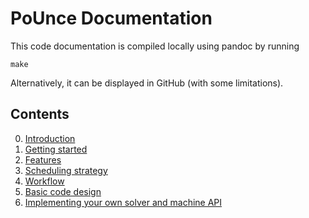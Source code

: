 # PoUnce Documentation

This code documentation is compiled locally using pandoc by running 
```
make
```
Alternatively, it can be displayed in GitHub (with some limitations). 

## Contents

0. [Introduction](000_documentation.md)
1. [Getting started](100_getting_started.md)
2. [Features](200_features.md)
3. [Scheduling strategy](300_scheduling.md)
4. [Workflow](400_workflow.md)
5. [Basic code design](500_code_design.md)
6. [Implementing your own solver and machine API](600_implementing.md)

